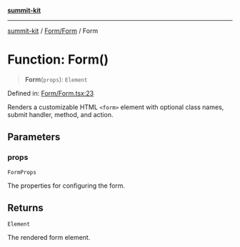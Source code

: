 [**summit-kit**](../../../README.md)

***

[summit-kit](../../../modules.md) / [Form/Form](../README.md) / Form

# Function: Form()

> **Form**(`props`): `Element`

Defined in: [Form/Form.tsx:23](https://github.com/andrewgremlich/summit-kit/blob/85054e8b1ab204ae3055aea2f899f6aaa1bf1c3f/src/react/Form/Form.tsx#L23)

Renders a customizable HTML `<form>` element with optional class names, submit handler, method, and action.

## Parameters

### props

`FormProps`

The properties for configuring the form.

## Returns

`Element`

The rendered form element.

